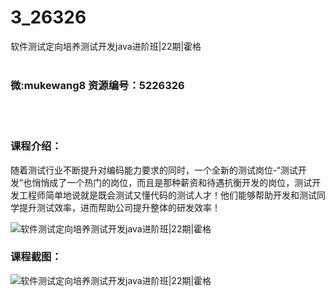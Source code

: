 # 3_26326
软件测试定向培养测试开发java进阶班|22期|霍格
<br/></br>
<h3>微:mukewang8 资源编号：5226326</h3>
<br/></br>
<h3>课程介绍：</h3>
<p>随着测试行业不断提升对编码能力要求的同时，一个全新的测试岗位-“测试开发”也悄悄成了一个热门的岗位，而且是那种薪资和待遇抗衡开发的岗位，测试开发工程师简单地说就是既会测试又懂代码的测试人才！他们能够帮助开发和测试同学提升测试效率，进而帮助公司提升整体的研发效率！</p>
<p><img src="https://www.ko996.com/wp-content/uploads/img/2022/09/1-42-300x132.png" alt="软件测试定向培养测试开发java进阶班|22期|霍格"></p>
<div class="info-desc">
<h3>课程截图：</h3>
<p><img src="https://www.ko996.com/wp-content/uploads/img/2022/09/2-51.png" alt="软件测试定向培养测试开发java进阶班|22期|霍格"></p>


			
</div>
